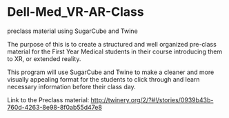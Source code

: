 # Dell-Med_VR-AR-Class
preclass material using SugarCube and Twine

The purpose of this is to create a structured and well organized pre-class material for the First Year Medical students in their course introducing them to XR, or extended reality. 

This program will use SugarCube and Twine to make a cleaner and more visually appealing format for the students to click through and learn necessary information before their class day. 

Link to the Preclass material: http://twinery.org/2/?#!/stories/0939b43b-760d-4263-8e98-8f0ab55d47e8
